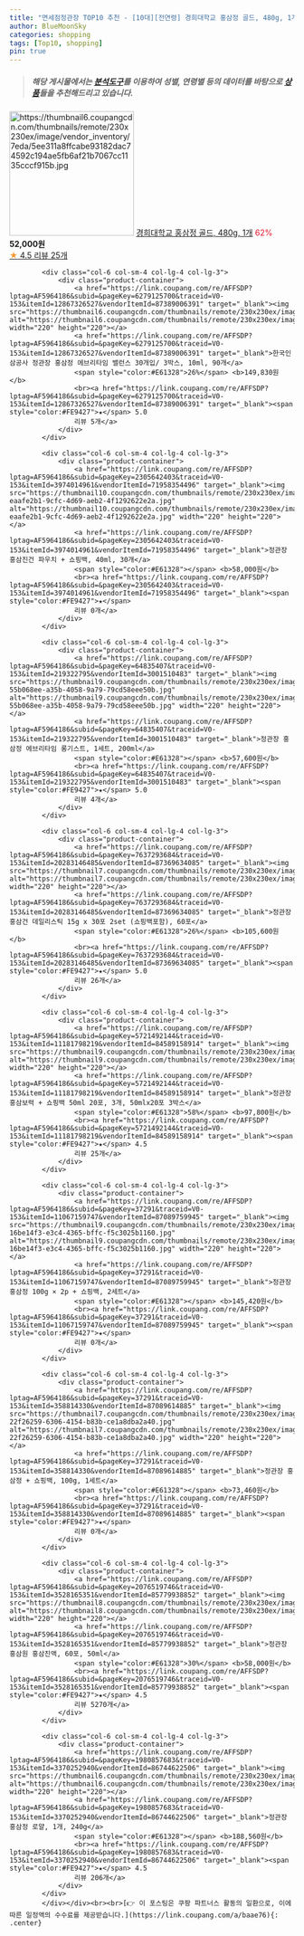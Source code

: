 ```yaml
---
title: "면세점정관장 TOP10 추천 - [10대][전연령] 경희대학교 홍삼정 골드, 480g, 1개"
author: BlueMoonSky
categories: shopping
tags: [Top10, shopping]
pin: true
---
```


> ##### 해당 게시물에서는 [**분석도구**](https://itemscout.io/)를 이용하여 **성별**, **연령별** 등의 데이터를 바탕으로 [**상품**](https://link.coupang.com/a/baae76)들을 추천해드리고 있습니다.
<div class="container"><div class="row">
            <div class="col-6 col-sm-4 col-lg-4 col-lg-3">
                <div class="product-container">
                    <a href="https://link.coupang.com/re/AFFSDP?lptag=AF5964186&subid=&pageKey=1515364409&traceid=V0-153&itemId=2600935198&vendorItemId=74544210340" target="_blank"><img src="https://thumbnail6.coupangcdn.com/thumbnails/remote/230x230ex/image/vendor_inventory/7eda/5ee311a8ffcabe93182dac74592c194ae5fb6af21b7067cc1135cccf915b.jpg" alt="https://thumbnail6.coupangcdn.com/thumbnails/remote/230x230ex/image/vendor_inventory/7eda/5ee311a8ffcabe93182dac74592c194ae5fb6af21b7067cc1135cccf915b.jpg" width="220" height="220"></a>
                    <a href="https://link.coupang.com/re/AFFSDP?lptag=AF5964186&subid=&pageKey=1515364409&traceid=V0-153&itemId=2600935198&vendorItemId=74544210340" target="_blank">경희대학교 홍삼정 골드, 480g, 1개</a>
                    <span style="color:#E61328">62%</span> <b>52,000원</b>
                    <br><a href="https://link.coupang.com/re/AFFSDP?lptag=AF5964186&subid=&pageKey=1515364409&traceid=V0-153&itemId=2600935198&vendorItemId=74544210340" target="_blank"><span style="color:#FE9427">★</span> 4.5
                    리뷰 25개</a>
                </div>
            </div>
            
            <div class="col-6 col-sm-4 col-lg-4 col-lg-3">
                <div class="product-container">
                    <a href="https://link.coupang.com/re/AFFSDP?lptag=AF5964186&subid=&pageKey=6279125700&traceid=V0-153&itemId=12867326527&vendorItemId=87389006391" target="_blank"><img src="https://thumbnail6.coupangcdn.com/thumbnails/remote/230x230ex/image/vendor_inventory/aa35/240cc90c06df8306f8c56bed56fa33d28bf5c9e1c32c819ba1375eada9f4.jpg" alt="https://thumbnail6.coupangcdn.com/thumbnails/remote/230x230ex/image/vendor_inventory/aa35/240cc90c06df8306f8c56bed56fa33d28bf5c9e1c32c819ba1375eada9f4.jpg" width="220" height="220"></a>
                    <a href="https://link.coupang.com/re/AFFSDP?lptag=AF5964186&subid=&pageKey=6279125700&traceid=V0-153&itemId=12867326527&vendorItemId=87389006391" target="_blank">한국인삼공사 정관장 홍삼정 에브리타임 밸런스 30개입/ 3박스, 10ml, 90개</a>
                    <span style="color:#E61328">26%</span> <b>149,830원</b>
                    <br><a href="https://link.coupang.com/re/AFFSDP?lptag=AF5964186&subid=&pageKey=6279125700&traceid=V0-153&itemId=12867326527&vendorItemId=87389006391" target="_blank"><span style="color:#FE9427">★</span> 5.0
                    리뷰 5개</a>
                </div>
            </div>
            
            <div class="col-6 col-sm-4 col-lg-4 col-lg-3">
                <div class="product-container">
                    <a href="https://link.coupang.com/re/AFFSDP?lptag=AF5964186&subid=&pageKey=2305642403&traceid=V0-153&itemId=3974014961&vendorItemId=71958354496" target="_blank"><img src="https://thumbnail10.coupangcdn.com/thumbnails/remote/230x230ex/image/retail/images/2522387454863268-eaafe2b1-9cfc-4d69-aeb2-4f1292622e2a.jpg" alt="https://thumbnail10.coupangcdn.com/thumbnails/remote/230x230ex/image/retail/images/2522387454863268-eaafe2b1-9cfc-4d69-aeb2-4f1292622e2a.jpg" width="220" height="220"></a>
                    <a href="https://link.coupang.com/re/AFFSDP?lptag=AF5964186&subid=&pageKey=2305642403&traceid=V0-153&itemId=3974014961&vendorItemId=71958354496" target="_blank">정관장 홍삼진건 파우치 + 쇼핑백, 40ml, 30개</a>
                    <span style="color:#E61328"></span> <b>58,000원</b>
                    <br><a href="https://link.coupang.com/re/AFFSDP?lptag=AF5964186&subid=&pageKey=2305642403&traceid=V0-153&itemId=3974014961&vendorItemId=71958354496" target="_blank"><span style="color:#FE9427">★</span> 
                    리뷰 0개</a>
                </div>
            </div>
            
            <div class="col-6 col-sm-4 col-lg-4 col-lg-3">
                <div class="product-container">
                    <a href="https://link.coupang.com/re/AFFSDP?lptag=AF5964186&subid=&pageKey=64835407&traceid=V0-153&itemId=219322795&vendorItemId=3001510483" target="_blank"><img src="https://thumbnail9.coupangcdn.com/thumbnails/remote/230x230ex/image/retail/images/1909878967378676-55b068ee-a35b-4058-9a79-79cd58eee50b.jpg" alt="https://thumbnail9.coupangcdn.com/thumbnails/remote/230x230ex/image/retail/images/1909878967378676-55b068ee-a35b-4058-9a79-79cd58eee50b.jpg" width="220" height="220"></a>
                    <a href="https://link.coupang.com/re/AFFSDP?lptag=AF5964186&subid=&pageKey=64835407&traceid=V0-153&itemId=219322795&vendorItemId=3001510483" target="_blank">정관장 홍삼정 에브리타임 롱기스트, 1세트, 200ml</a>
                    <span style="color:#E61328"></span> <b>57,600원</b>
                    <br><a href="https://link.coupang.com/re/AFFSDP?lptag=AF5964186&subid=&pageKey=64835407&traceid=V0-153&itemId=219322795&vendorItemId=3001510483" target="_blank"><span style="color:#FE9427">★</span> 5.0
                    리뷰 4개</a>
                </div>
            </div>
            
            <div class="col-6 col-sm-4 col-lg-4 col-lg-3">
                <div class="product-container">
                    <a href="https://link.coupang.com/re/AFFSDP?lptag=AF5964186&subid=&pageKey=7637293684&traceid=V0-153&itemId=20283146485&vendorItemId=87369634085" target="_blank"><img src="https://thumbnail7.coupangcdn.com/thumbnails/remote/230x230ex/image/vendor_inventory/596a/6829c57d7eb4b22a4576aa92792720db5891a06d779f2149135a7ca10bb1.jpg" alt="https://thumbnail7.coupangcdn.com/thumbnails/remote/230x230ex/image/vendor_inventory/596a/6829c57d7eb4b22a4576aa92792720db5891a06d779f2149135a7ca10bb1.jpg" width="220" height="220"></a>
                    <a href="https://link.coupang.com/re/AFFSDP?lptag=AF5964186&subid=&pageKey=7637293684&traceid=V0-153&itemId=20283146485&vendorItemId=87369634085" target="_blank">정관장 홍삼건 데일리스틱 15g x 30포 2set (쇼핑백포함), 60포</a>
                    <span style="color:#E61328">26%</span> <b>105,600원</b>
                    <br><a href="https://link.coupang.com/re/AFFSDP?lptag=AF5964186&subid=&pageKey=7637293684&traceid=V0-153&itemId=20283146485&vendorItemId=87369634085" target="_blank"><span style="color:#FE9427">★</span> 5.0
                    리뷰 26개</a>
                </div>
            </div>
            
            <div class="col-6 col-sm-4 col-lg-4 col-lg-3">
                <div class="product-container">
                    <a href="https://link.coupang.com/re/AFFSDP?lptag=AF5964186&subid=&pageKey=5721492144&traceid=V0-153&itemId=11181798219&vendorItemId=84589158914" target="_blank"><img src="https://thumbnail9.coupangcdn.com/thumbnails/remote/230x230ex/image/vendor_inventory/25a4/38b57c69137a0e2baeede34bdb0e2e3f16ddac93d672c0bc89512127bc3f.jpg" alt="https://thumbnail9.coupangcdn.com/thumbnails/remote/230x230ex/image/vendor_inventory/25a4/38b57c69137a0e2baeede34bdb0e2e3f16ddac93d672c0bc89512127bc3f.jpg" width="220" height="220"></a>
                    <a href="https://link.coupang.com/re/AFFSDP?lptag=AF5964186&subid=&pageKey=5721492144&traceid=V0-153&itemId=11181798219&vendorItemId=84589158914" target="_blank">정관장 홍삼보력 + 쇼핑백 50ml 20포, 3개, 50mlx20포 3박스</a>
                    <span style="color:#E61328">58%</span> <b>97,800원</b>
                    <br><a href="https://link.coupang.com/re/AFFSDP?lptag=AF5964186&subid=&pageKey=5721492144&traceid=V0-153&itemId=11181798219&vendorItemId=84589158914" target="_blank"><span style="color:#FE9427">★</span> 4.5
                    리뷰 25개</a>
                </div>
            </div>
            
            <div class="col-6 col-sm-4 col-lg-4 col-lg-3">
                <div class="product-container">
                    <a href="https://link.coupang.com/re/AFFSDP?lptag=AF5964186&subid=&pageKey=37291&traceid=V0-153&itemId=11067159747&vendorItemId=87089759945" target="_blank"><img src="https://thumbnail9.coupangcdn.com/thumbnails/remote/230x230ex/image/retail/images/1865081525694047-16be14f3-e3c4-4365-bffc-f5c3025b1160.jpg" alt="https://thumbnail9.coupangcdn.com/thumbnails/remote/230x230ex/image/retail/images/1865081525694047-16be14f3-e3c4-4365-bffc-f5c3025b1160.jpg" width="220" height="220"></a>
                    <a href="https://link.coupang.com/re/AFFSDP?lptag=AF5964186&subid=&pageKey=37291&traceid=V0-153&itemId=11067159747&vendorItemId=87089759945" target="_blank">정관장 홍삼정 100g × 2p + 쇼핑백, 2세트</a>
                    <span style="color:#E61328"></span> <b>145,420원</b>
                    <br><a href="https://link.coupang.com/re/AFFSDP?lptag=AF5964186&subid=&pageKey=37291&traceid=V0-153&itemId=11067159747&vendorItemId=87089759945" target="_blank"><span style="color:#FE9427">★</span> 
                    리뷰 0개</a>
                </div>
            </div>
            
            <div class="col-6 col-sm-4 col-lg-4 col-lg-3">
                <div class="product-container">
                    <a href="https://link.coupang.com/re/AFFSDP?lptag=AF5964186&subid=&pageKey=37291&traceid=V0-153&itemId=358814330&vendorItemId=87089614885" target="_blank"><img src="https://thumbnail7.coupangcdn.com/thumbnails/remote/230x230ex/image/retail/images/1865068053501506-22f26259-6306-4154-b83b-ce1a8dba2a40.jpg" alt="https://thumbnail7.coupangcdn.com/thumbnails/remote/230x230ex/image/retail/images/1865068053501506-22f26259-6306-4154-b83b-ce1a8dba2a40.jpg" width="220" height="220"></a>
                    <a href="https://link.coupang.com/re/AFFSDP?lptag=AF5964186&subid=&pageKey=37291&traceid=V0-153&itemId=358814330&vendorItemId=87089614885" target="_blank">정관장 홍삼정 + 쇼핑백, 100g, 1세트</a>
                    <span style="color:#E61328"></span> <b>73,460원</b>
                    <br><a href="https://link.coupang.com/re/AFFSDP?lptag=AF5964186&subid=&pageKey=37291&traceid=V0-153&itemId=358814330&vendorItemId=87089614885" target="_blank"><span style="color:#FE9427">★</span> 
                    리뷰 0개</a>
                </div>
            </div>
            
            <div class="col-6 col-sm-4 col-lg-4 col-lg-3">
                <div class="product-container">
                    <a href="https://link.coupang.com/re/AFFSDP?lptag=AF5964186&subid=&pageKey=2076519746&traceid=V0-153&itemId=3528165351&vendorItemId=85779938852" target="_blank"><img src="https://thumbnail8.coupangcdn.com/thumbnails/remote/230x230ex/image/vendor_inventory/9227/38886cb12719eaa6382eaf3ae3b12af67395ad4ab830e4a60d501ff15ca6.jpeg" alt="https://thumbnail8.coupangcdn.com/thumbnails/remote/230x230ex/image/vendor_inventory/9227/38886cb12719eaa6382eaf3ae3b12af67395ad4ab830e4a60d501ff15ca6.jpeg" width="220" height="220"></a>
                    <a href="https://link.coupang.com/re/AFFSDP?lptag=AF5964186&subid=&pageKey=2076519746&traceid=V0-153&itemId=3528165351&vendorItemId=85779938852" target="_blank">정관장 홍삼원 홍삼진액, 60포, 50ml</a>
                    <span style="color:#E61328">30%</span> <b>58,000원</b>
                    <br><a href="https://link.coupang.com/re/AFFSDP?lptag=AF5964186&subid=&pageKey=2076519746&traceid=V0-153&itemId=3528165351&vendorItemId=85779938852" target="_blank"><span style="color:#FE9427">★</span> 4.5
                    리뷰 5270개</a>
                </div>
            </div>
            
            <div class="col-6 col-sm-4 col-lg-4 col-lg-3">
                <div class="product-container">
                    <a href="https://link.coupang.com/re/AFFSDP?lptag=AF5964186&subid=&pageKey=1980857683&traceid=V0-153&itemId=3370252940&vendorItemId=86744622506" target="_blank"><img src="https://thumbnail6.coupangcdn.com/thumbnails/remote/230x230ex/image/vendor_inventory/fd5c/cbc1c615a9a4946ad26cc71cc089e787888c7dfadfcc89444e44c6b4f065.png" alt="https://thumbnail6.coupangcdn.com/thumbnails/remote/230x230ex/image/vendor_inventory/fd5c/cbc1c615a9a4946ad26cc71cc089e787888c7dfadfcc89444e44c6b4f065.png" width="220" height="220"></a>
                    <a href="https://link.coupang.com/re/AFFSDP?lptag=AF5964186&subid=&pageKey=1980857683&traceid=V0-153&itemId=3370252940&vendorItemId=86744622506" target="_blank">정관장 홍삼정 로얄, 1개, 240g</a>
                    <span style="color:#E61328"></span> <b>188,560원</b>
                    <br><a href="https://link.coupang.com/re/AFFSDP?lptag=AF5964186&subid=&pageKey=1980857683&traceid=V0-153&itemId=3370252940&vendorItemId=86744622506" target="_blank"><span style="color:#FE9427">★</span> 4.5
                    리뷰 206개</a>
                </div>
            </div>
            </div></div><br><br>[👉 이 포스팅은 쿠팡 파트너스 활동의 일환으로, 이에 따른 일정액의 수수료를 제공받습니다.](https://link.coupang.com/a/baae76){: .center}